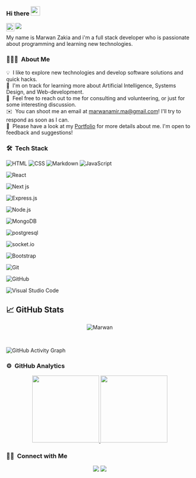 ### Hi there <img src="https://media.giphy.com/media/hvRJCLFzcasrR4ia7z/giphy.gif" width="25px">

<a href="https://www.linkedin.com/in/marwan-zakia/">
  <img align="left" alt="Omar Ewies LinkedIN" width="22px" src="https://raw.githubusercontent.com/peterthehan/peterthehan/master/assets/linkedin.svg" />
</a>
 
![](https://visitor-badge.glitch.me/badge?page_id=Marwan-Zakia)

My name is Marwan Zakia and i'm a full stack developer who is passionate about programming and learning new technologies. 

### 👨🏻‍💻 &nbsp;About Me

💡 &nbsp;I like to explore new technologies and develop software solutions and quick hacks.\
🌱 &nbsp;I'm on track for learning more about Artificial Intelligence, Systems Design, and Web-development.\
💬 &nbsp;Feel free to reach out to me for consulting and volunteering, or just for some interesting discussion.\
✉️ &nbsp;You can shoot me an email at marwanamir.ma@gmail.com! I'll try to respond as soon as I can.\
📄 &nbsp;Please have a look at my [Portfolio]() for more details about me. I'm open to feedback and suggestions!

### 🛠 &nbsp;Tech Stack

![HTML](https://img.shields.io/badge/-HTML-05122A?style=flat&logo=HTML5)
![CSS](https://img.shields.io/badge/-CSS-05122A?style=flat&logo=CSS3&logoColor=1572B6)
![Markdown](https://img.shields.io/badge/-Markdown-05122A?style=flat&logo=markdown)
![JavaScript](https://img.shields.io/badge/-JavaScript-05122A?style=flat&logo=javascript)
<br/>

![React](https://img.shields.io/badge/-React-05122A?style=flat&logo=react)

![Next js](https://img.shields.io/badge/Vercel-000000?style=for-the-badge&logo=vercel&logoColor=white)

![Express.js](https://img.shields.io/badge/-Express.js-05122A?style=flat&logo=Express.js)

![Node.js](https://img.shields.io/badge/-Node.js-05122A?style=flat&logo=node.js)
</br>

![MongoDB](https://img.shields.io/badge/-MongoDb-05122A?style=flat&logo=MongoDB)

![postgresql](https://img.shields.io/badge/-postgresql-05122A?style=flat&logo=postgresql)

![socket.io](https://img.shields.io/badge/-socket.io-05122A?style=flat&logo=socket.io)

![Bootstrap](https://img.shields.io/badge/-Bootstrap-05122A?style=flat&logo=Bootstrap)

![Git](https://img.shields.io/badge/-Git-05122A?style=flat&logo=git)&nbsp;

![GitHub](https://img.shields.io/badge/-GitHub-05122A?style=flat&logo=github)&nbsp;

![Visual Studio Code](https://img.shields.io/badge/-Visual%20Studio%20Code-05122A?style=flat&logo=visual-studio-code&logoColor=007ACC)&nbsp;


## &#x1f4c8; GitHub Stats

<p align="center">

 <p align="center"><img align="center" src="https://github-readme-streak-stats.herokuapp.com/?user=Marwan-Zakia&theme=radical" alt="Marwan" /></p>
 <br />  

 
![GitHub Activity Graph](https://activity-graph.herokuapp.com/graph?username=Marwan-Zakia&bg_color=000000&color=4fff67&line=4fff67&point=ffffff&area=true&hide_border=true)  

### ⚙️ &nbsp;GitHub Analytics

<p align="center">
<a href="https://github.com/Marwan-Zakia">
  <img height="180em" src="https://github-readme-stats-eight-theta.vercel.app/api?username=Marwan-Zakia&show_icons=true&theme=algolia&include_all_commits=true&count_private=true"/>
  <img height="180em" src="https://github-readme-stats-eight-theta.vercel.app/api/top-langs/?username=Marwan-Zakia&layout=compact&langs_count=8&theme=algolia"/>
</a>
</p>

### 🤝🏻 &nbsp;Connect with Me

<p align="center">
<a href="https://www.linkedin.com/in/marwan-zakia/"><img src="https://img.shields.io/badge/-LinkedIn-0077B5?style=flat&logo=Linkedin&logoColor=white"/></a>
<a href="marwanamir.ma@gmail.com"><img src="https://img.shields.io/badge/-Email%20Me-D14836?style=flat&logo=Gmail&logoColor=white"/></a>
</p>
